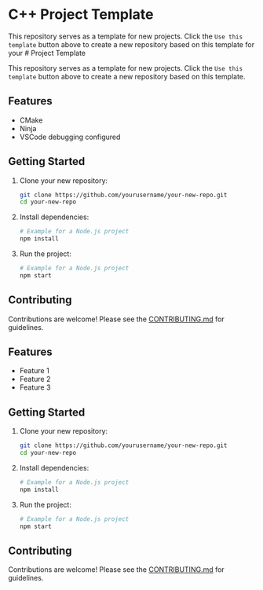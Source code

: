 # C++ Project Template

This repository serves as a template for new projects. Click the `Use this template` button above to create a new repository based on this template for your # Project Template

This repository serves as a template for new projects. Click the `Use this template` button above to create a new repository based on this template.

## Features

- CMake
- Ninja
- VSCode debugging configured

## Getting Started

1. Clone your new repository:
    ```bash
    git clone https://github.com/yourusername/your-new-repo.git
    cd your-new-repo
    ```

2. Install dependencies:
    ```bash
    # Example for a Node.js project
    npm install
    ```

3. Run the project:
    ```bash
    # Example for a Node.js project
    npm start
    ```

## Contributing

Contributions are welcome! Please see the [CONTRIBUTING.md](CONTRIBUTING.md) for guidelines.

## Features

- Feature 1
- Feature 2
- Feature 3

## Getting Started

1. Clone your new repository:
    ```bash
    git clone https://github.com/yourusername/your-new-repo.git
    cd your-new-repo
    ```

2. Install dependencies:
    ```bash
    # Example for a Node.js project
    npm install
    ```

3. Run the project:
    ```bash
    # Example for a Node.js project
    npm start
    ```

## Contributing

Contributions are welcome! Please see the [CONTRIBUTING.md](CONTRIBUTING.md) for guidelines.
